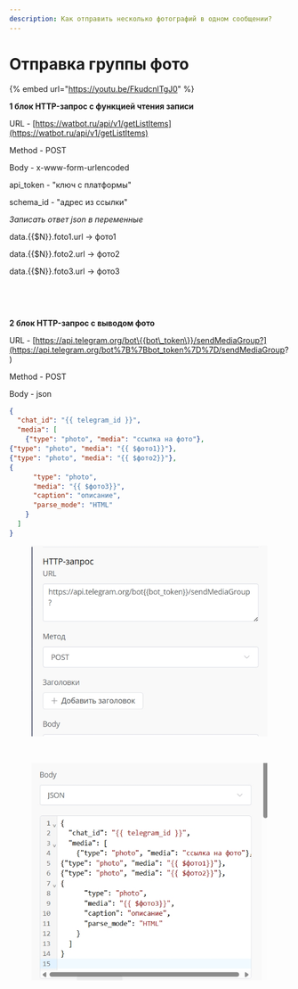 ```yaml
---
description: Как отправить несколько фотографий в одном сообщении?
---
```


# Отправка группы фото

{% embed url="https://youtu.be/FkudcnlTgJ0" %}

**1 блок HTTP-запрос с функцией чтения записи**&#x20;

URL - [https://watbot.ru/api/v1/getListItems](https://watbot.ru/api/v1/getListItems)

Method - POST

Body - x-www-form-urlencoded

api\_token - "ключ с платформы"

schema\_id - "адрес из ссылки"

_Записать ответ json в переменные_

data.\{{$N\}}.foto1.url → фото1

data.\{{$N\}}.foto2.url → фото2

data.\{{$N\}}.foto3.url → фото3

<figure><img src="../../../../.gitbook/assets/image (7).png" alt=""><figcaption></figcaption></figure>

<figure><img src="../../../../.gitbook/assets/image (8).png" alt=""><figcaption></figcaption></figure>

**2 блок HTTP-запрос с выводом фото**

URL - [https://api.telegram.org/bot\{{bot\_token\}}/sendMediaGroup?](https://api.telegram.org/bot%7B%7Bbot_token%7D%7D/sendMediaGroup?)

Method - POST

Body - json

```json
{
  "chat_id": "{{ telegram_id }}",
  "media": [
    {"type": "photo", "media": "ссылка на фото"},
{"type": "photo", "media": "{{ $фото1}}"},
{"type": "photo", "media": "{{ $фото2}}"},
{
      "type": "photo",
      "media": "{{ $фото3}}",
      "caption": "описание",
      "parse_mode": "HTML"
    }
  ]
}

```

<div><figure><img src="../../../../.gitbook/assets/Скриншот 31-07-2025 160917.jpg" alt=""><figcaption></figcaption></figure> <figure><img src="https://skr.sh/sWsWbLQpEps" alt=""><figcaption></figcaption></figure></div>

<figure><img src="../../../../.gitbook/assets/Скриншот 31-07-2025 161248.jpg" alt=""><figcaption></figcaption></figure>
